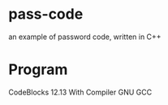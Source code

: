 # pass-code
an example of password code, written in C++

# Program
CodeBlocks 12.13 With Compiler GNU GCC
